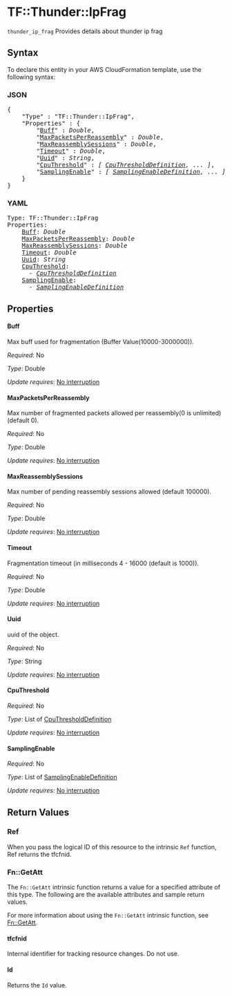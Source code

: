 # TF::Thunder::IpFrag

`thunder_ip_frag` Provides details about thunder ip frag

## Syntax

To declare this entity in your AWS CloudFormation template, use the following syntax:

### JSON

<pre>
{
    "Type" : "TF::Thunder::IpFrag",
    "Properties" : {
        "<a href="#buff" title="Buff">Buff</a>" : <i>Double</i>,
        "<a href="#maxpacketsperreassembly" title="MaxPacketsPerReassembly">MaxPacketsPerReassembly</a>" : <i>Double</i>,
        "<a href="#maxreassemblysessions" title="MaxReassemblySessions">MaxReassemblySessions</a>" : <i>Double</i>,
        "<a href="#timeout" title="Timeout">Timeout</a>" : <i>Double</i>,
        "<a href="#uuid" title="Uuid">Uuid</a>" : <i>String</i>,
        "<a href="#cputhreshold" title="CpuThreshold">CpuThreshold</a>" : <i>[ <a href="cputhresholddefinition.md">CpuThresholdDefinition</a>, ... ]</i>,
        "<a href="#samplingenable" title="SamplingEnable">SamplingEnable</a>" : <i>[ <a href="samplingenabledefinition.md">SamplingEnableDefinition</a>, ... ]</i>
    }
}
</pre>

### YAML

<pre>
Type: TF::Thunder::IpFrag
Properties:
    <a href="#buff" title="Buff">Buff</a>: <i>Double</i>
    <a href="#maxpacketsperreassembly" title="MaxPacketsPerReassembly">MaxPacketsPerReassembly</a>: <i>Double</i>
    <a href="#maxreassemblysessions" title="MaxReassemblySessions">MaxReassemblySessions</a>: <i>Double</i>
    <a href="#timeout" title="Timeout">Timeout</a>: <i>Double</i>
    <a href="#uuid" title="Uuid">Uuid</a>: <i>String</i>
    <a href="#cputhreshold" title="CpuThreshold">CpuThreshold</a>: <i>
      - <a href="cputhresholddefinition.md">CpuThresholdDefinition</a></i>
    <a href="#samplingenable" title="SamplingEnable">SamplingEnable</a>: <i>
      - <a href="samplingenabledefinition.md">SamplingEnableDefinition</a></i>
</pre>

## Properties

#### Buff

Max buff used for fragmentation (Buffer Value(10000-3000000)).

_Required_: No

_Type_: Double

_Update requires_: [No interruption](https://docs.aws.amazon.com/AWSCloudFormation/latest/UserGuide/using-cfn-updating-stacks-update-behaviors.html#update-no-interrupt)

#### MaxPacketsPerReassembly

Max number of fragmented packets allowed per reassembly(0 is unlimited) (default 0).

_Required_: No

_Type_: Double

_Update requires_: [No interruption](https://docs.aws.amazon.com/AWSCloudFormation/latest/UserGuide/using-cfn-updating-stacks-update-behaviors.html#update-no-interrupt)

#### MaxReassemblySessions

Max number of pending reassembly sessions allowed (default 100000).

_Required_: No

_Type_: Double

_Update requires_: [No interruption](https://docs.aws.amazon.com/AWSCloudFormation/latest/UserGuide/using-cfn-updating-stacks-update-behaviors.html#update-no-interrupt)

#### Timeout

Fragmentation timeout (in milliseconds 4 - 16000 (default is 1000)).

_Required_: No

_Type_: Double

_Update requires_: [No interruption](https://docs.aws.amazon.com/AWSCloudFormation/latest/UserGuide/using-cfn-updating-stacks-update-behaviors.html#update-no-interrupt)

#### Uuid

uuid of the object.

_Required_: No

_Type_: String

_Update requires_: [No interruption](https://docs.aws.amazon.com/AWSCloudFormation/latest/UserGuide/using-cfn-updating-stacks-update-behaviors.html#update-no-interrupt)

#### CpuThreshold

_Required_: No

_Type_: List of <a href="cputhresholddefinition.md">CpuThresholdDefinition</a>

_Update requires_: [No interruption](https://docs.aws.amazon.com/AWSCloudFormation/latest/UserGuide/using-cfn-updating-stacks-update-behaviors.html#update-no-interrupt)

#### SamplingEnable

_Required_: No

_Type_: List of <a href="samplingenabledefinition.md">SamplingEnableDefinition</a>

_Update requires_: [No interruption](https://docs.aws.amazon.com/AWSCloudFormation/latest/UserGuide/using-cfn-updating-stacks-update-behaviors.html#update-no-interrupt)

## Return Values

### Ref

When you pass the logical ID of this resource to the intrinsic `Ref` function, Ref returns the tfcfnid.

### Fn::GetAtt

The `Fn::GetAtt` intrinsic function returns a value for a specified attribute of this type. The following are the available attributes and sample return values.

For more information about using the `Fn::GetAtt` intrinsic function, see [Fn::GetAtt](https://docs.aws.amazon.com/AWSCloudFormation/latest/UserGuide/intrinsic-function-reference-getatt.html).

#### tfcfnid

Internal identifier for tracking resource changes. Do not use.

#### Id

Returns the <code>Id</code> value.

